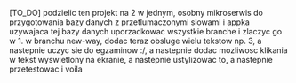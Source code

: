 [TO_DO]
podzielic ten projekt na 2 w jednym, osobny mikroserwis do przygotowania bazy danych z przetlumaczonymi slowami i appka uzywajaca tej bazy danych
uporzadkowac wszystkie branche i zlaczyc go w 1.
w branchu new-way, dodac teraz obsluge wielu tekstow np. 3,
a nastepnie uczyc sie do egzaminow :/,
a nastepnie dodac mozliwosc klikania w tekst wyswietlony na ekranie,
a nastepnie ustylizowac to,
a nastepnie przetestowac
i voila
